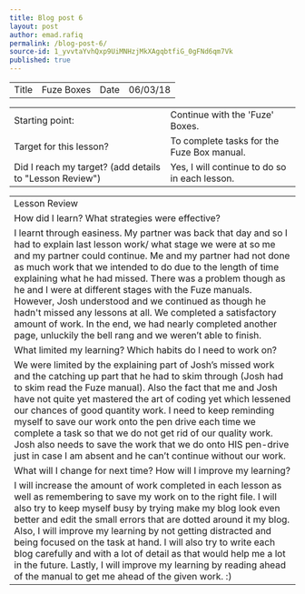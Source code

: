 ```yaml
---
title: Blog post 6
layout: post
author: emad.rafiq
permalink: /blog-post-6/
source-id: 1_yvvtaYvhQxp9UiMNHzjMkXAgqbtfiG_0gFNd6qm7Vk
published: true
---
```

<table>
  <tr>
    <td>Title</td>
    <td>Fuze Boxes</td>
    <td>Date</td>
    <td>06/03/18</td>
  </tr>
</table>


<table>
  <tr>
    <td>Starting point:</td>
    <td>Continue with the 'Fuze' Boxes. </td>
  </tr>
  <tr>
    <td>Target for this lesson?</td>
    <td>To complete tasks for the Fuze Box manual.</td>
  </tr>
  <tr>
    <td>Did I reach my target? 
(add details to "Lesson Review")</td>
    <td>Yes, I will continue to do so in each lesson.</td>
  </tr>
</table>


 

<table>
  <tr>
    <td>Lesson Review</td>
  </tr>
  <tr>
    <td>How did I learn? What strategies were effective? </td>
  </tr>
  <tr>
    <td>I learnt through easiness. My partner was back that day and so I had to explain last lesson work/ what stage we were at so me and my partner could continue. Me and my partner had not done as much work that we intended to do due to the length of time explaining what he had missed. There was a problem though as he and I were at different stages with the Fuze manuals. However, Josh understood and we continued as though he hadn't missed any lessons at all. We completed a satisfactory amount of work. In the end, we had nearly completed another page, unluckily the bell rang and we weren’t able to finish.</td>
  </tr>
  <tr>
    <td>What limited my learning? Which habits do I need to work on? </td>
  </tr>
  <tr>
    <td>We were limited by the explaining part of Josh’s missed work and the catching up part that he had to skim through (Josh had to skim read the Fuze manual). Also the fact that me and Josh have not quite yet mastered the art of coding yet which lessened our chances of good quantity work. I need to keep reminding myself to save our work onto the pen drive each time we complete a task so that we do not get rid of our quality work. Josh also needs to save the work that we do onto HIS pen-drive just in case I am absent and he can’t continue without our work.</td>
  </tr>
  <tr>
    <td>What will I change for next time? How will I improve my learning?</td>
  </tr>
  <tr>
    <td>I will increase the amount of work completed in each lesson as well as remembering to save my work on to the right file. I will also try to keep myself busy by trying make my blog look even better and edit the small errors that are dotted around it my blog. Also, I will improve my learning by not getting distracted and being focused on the task at hand. I will also try to write each blog carefully and with a lot of detail as that would help me a lot in the future. Lastly, I will improve my learning by reading ahead of the manual to get me ahead of the given work.   :)</td>
  </tr>
</table>


